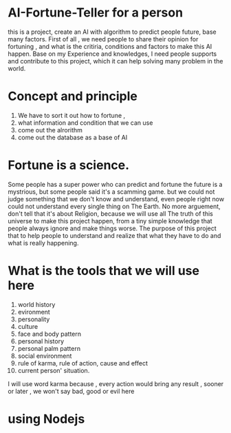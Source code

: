 # AI-Fortune-Teller for a person
this is a project, create an AI with algorithm to predict people future, base many factors.
First of all , we need people to share their opinion for fortuning , and what is the critiria, conditions and factors to make this AI happen.
Base on my Experience and knowledges, I need people supports and contribute to this project, which it can help solving many problem in the world.
# Concept and principle 
1. We have to sort it out how to fortune , 
2. what information and condition that we can use 
3. come out the alrorithm 
4. come out the database as a base of AI
# Fortune is a science.
Some people has a super power who can predict and fortune the future is a mystrious, but some people said it's a scamming game. but we could not judge something that we don't know and understand, even people right now could not understand every single thing on The Earth.
No more arguement, don't tell that it's about Religion, because we will use all The truth of this universe to make this project happen, from a tiny simple knowledge that people always ignore and make things worse.
The purpose of this project that to help people to understand and realize that what they have to do and what is really happening.

# What is the tools that we will use here 
1. world history 
2. evironment 
3. personality 
4. culture 
5. face and body pattern 
6. personal history
7. personal palm pattern
8. social environment 
9. rule of karma, rule of action,  cause and effect 
10. current person' situation.

I will use word karma because , every action would bring any result , sooner or later , we won't say bad, good or evil here
# using Nodejs 
